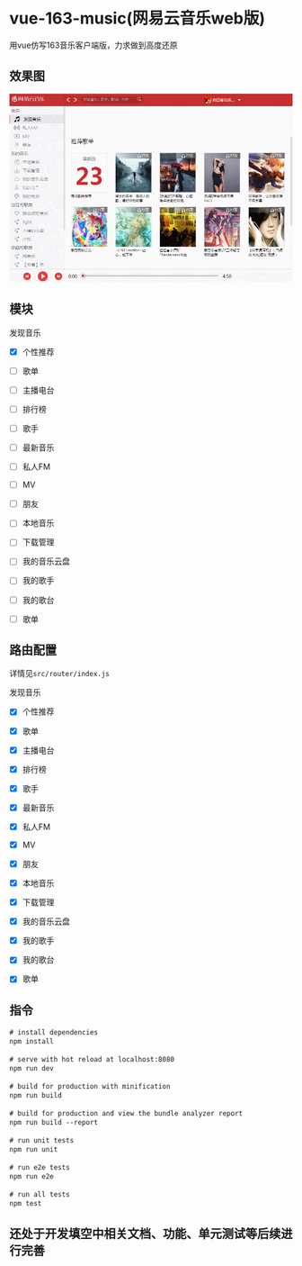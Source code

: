# vue-163-music(网易云音乐web版)
用vue仿写163音乐客户端版，力求做到高度还原


## 效果图
![其实我不是客户端](show.gif)

## 模块
发现音乐
- [x] 个性推荐
- [ ] 歌单
- [ ] 主播电台
- [ ] 排行榜
- [ ] 歌手
- [ ] 最新音乐


- [ ] 私人FM
- [ ] MV
- [ ] 朋友
- [ ] 本地音乐
- [ ] 下载管理
- [ ] 我的音乐云盘
- [ ] 我的歌手
- [ ] 我的歌台
- [ ] 歌单

## 路由配置
详情见`src/router/index.js`

发现音乐
- [x] 个性推荐
- [x] 歌单
- [x] 主播电台
- [x] 排行榜
- [x] 歌手
- [x] 最新音乐


- [x] 私人FM
- [x] MV
- [x] 朋友
- [x] 本地音乐
- [x] 下载管理
- [x] 我的音乐云盘
- [x] 我的歌手
- [x] 我的歌台
- [x] 歌单









## 指令
```
# install dependencies
npm install

# serve with hot reload at localhost:8080
npm run dev

# build for production with minification
npm run build

# build for production and view the bundle analyzer report
npm run build --report

# run unit tests
npm run unit

# run e2e tests
npm run e2e

# run all tests
npm test
```

## 还处于开发填空中相关文档、功能、单元测试等后续进行完善